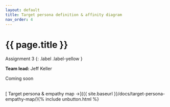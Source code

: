 ```yaml
---
layout: default
title: Target persona definition & affinity diagram
nav_order: 4
---
```


# {{ page.title }}

Assignment 3
{: .label .label-yellow }

**Team lead:** Jeff Keller

Coming soon

<br>
[ Target persona & empathy map →]({{ site.baseurl }}/docs/target-persona-empathy-map/){% include unbutton.html %}